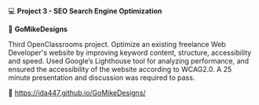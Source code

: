 :computer: **Project 3 - SEO Search Engine Optimization**

:art: **GoMikeDesigns**

Third OpenClassrooms project. Optimize an existing freelance Web Developer's website by improving keyword content, structure, accessibility and speed. Used Google’s Lighthouse tool for analyzing performance, and ensured the accessibility of the website according to WCAG2.0. A 25 minute presentation and discussion was required to pass.

:link: https://jda447.github.io/GoMikeDesigns/

